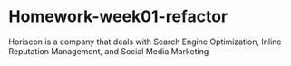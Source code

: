 # Homework-week01-refactor

Horiseon is a company that deals with Search Engine Optimization, Inline Reputation Management, and Social Media Marketing  

